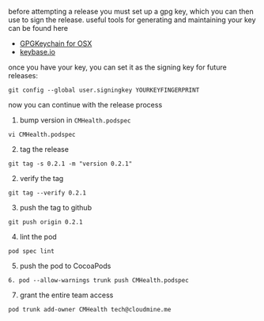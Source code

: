 before attempting a release you must set up a gpg key, which you can then use to sign the release.  useful tools for generating and maintaining your key can be found here

* [GPGKeychain for OSX](https://gpgtools.org/)
* [keybase.io](https://keybase.io/)

once you have your key, you can set it as the signing key for future releases:

```
git config --global user.signingkey YOURKEYFINGERPRINT
```

now you can continue with the release process

1. bump version in `CMHealth.podspec`
```
vi CMHealth.podspec
```
2. tag the release
```
git tag -s 0.2.1 -m "version 0.2.1"
```
2. verify the tag
```
git tag --verify 0.2.1
```
3. push the tag to github
```
git push origin 0.2.1
```
4. lint the pod
```
pod spec lint
```
5. push the pod to CocoaPods
```
6. pod --allow-warnings trunk push CMHealth.podspec
```
7. grant the entire team access
```
pod trunk add-owner CMHealth tech@cloudmine.me
```
